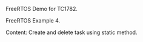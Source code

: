 FreeRTOS Demo for TC1782.

FreeRTOS Example 4.

Content:
	Create and delete task using static method.
